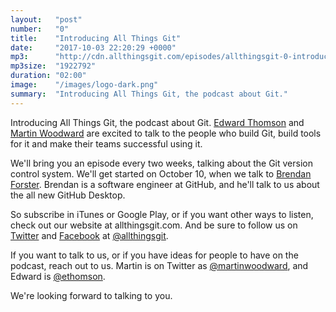 ```yaml
---
layout:   "post"
number:   "0"
title:    "Introducing All Things Git"
date:     "2017-10-03 22:20:29 +0000"
mp3:      "http://cdn.allthingsgit.com/episodes/allthingsgit-0-introduction.mp3"
mp3size:  "1922792"
duration: "02:00"
image:    "/images/logo-dark.png"
summary:  "Introducing All Things Git, the podcast about Git."
---
```

Introducing All Things Git, the podcast about Git.
<a href="https://www.edwardthomson.com/">Edward Thomson</a> and
<a href="http://www.woodwardweb.com/">Martin Woodward</a> are excited
to talk to the people who build Git, build tools for it and make their
teams successful using it.

We'll bring you an episode every two weeks, talking about the Git version
control system.  We'll get started on October 10, when we talk to
<a href="https://twitter.com/shiftkey">Brendan Forster</a>.  Brendan is a
software engineer at GitHub, and he'll talk to us about the all new
GitHub Desktop.

So subscribe in iTunes or Google Play, or if you want other ways to listen,
check out our website at allthingsgit.com.  And be sure to follow us on
<a href="https://twitter.com/allthingsgit">Twitter</a> and
<a href="https://facebook.com/allthingsgit">Facebook</a> at
<a href="https://twitter.com/allthingsgit">@allthingsgit</a>.

If you want to talk to us, or if you have ideas for people to have on the
podcast, reach out to us.  Martin is on Twitter as
<a href="https://twitter.com/martinwoodward">@martinwoodward</a>, and
Edward is
<a href="https://twitter.com/ethomson">@ethomson</a>.

We're looking forward to talking to you.
